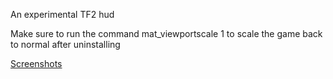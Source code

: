 An experimental TF2 hud

Make sure to run the command mat_viewportscale 1 to scale the game back to normal after uninstalling

[Screenshots](https://github.com/VillageGreenPreserver/VGP-Screens/blob/main/pages/VCR.md)
